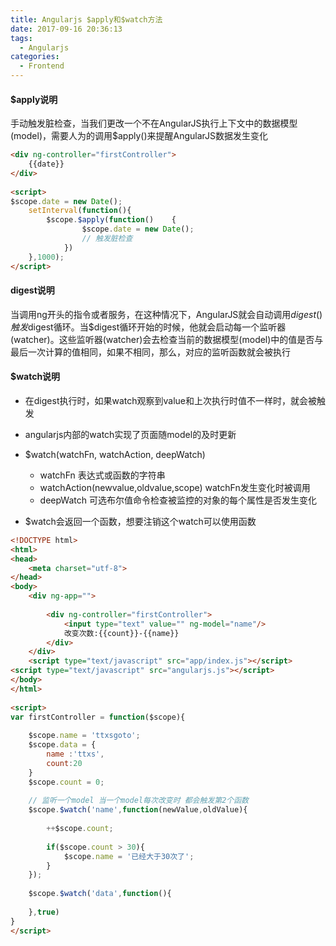 ```yaml
---
title: Angularjs $apply和$watch方法
date: 2017-09-16 20:36:13
tags:
  - Angularjs
categories:
  - Frontend
---
```

#### $apply说明
手动触发脏检查，当我们更改一个不在AngularJS执行上下文中的数据模型(model)，需要人为的调用$apply()来提醒AngularJS数据发生变化

```html
<div ng-controller="firstController">
    {{date}}
</div>
 
<script>
$scope.date = new Date();
    setInterval(function(){
        $scope.$apply(function()    {
                $scope.date = new Date();
                // 触发脏检查
            })
    },1000);
</script>
```
#### digest说明
当调用ng开头的指令或者服务，在这种情况下，AngularJS就会自动调用$digest()触发$digest循环。当$digest循环开始的时候，他就会启动每一个监听器(watcher)。这些监听器(watcher)会去检查当前的数据模型(model)中的值是否与最后一次计算的值相同，如果不相同，那么，对应的监听函数就会被执行
#### $watch说明
- 在digest执行时，如果watch观察到value和上次执行时值不一样时，就会被触发
- angularjs内部的watch实现了页面随model的及时更新
- $watch(watchFn, watchAction, deepWatch)

    - watchFn 表达式或函数的字符串
    - watchAction(newvalue,oldvalue,scope) watchFn发生变化时被调用
    - deepWatch 可选布尔值命令检查被监控的对象的每个属性是否发生变化

- $watch会返回一个函数，想要注销这个watch可以使用函数

```html
<!DOCTYPE html>
<html>
<head>
    <meta charset="utf-8">
</head>
<body>
    <div ng-app="">
 
        <div ng-controller="firstController">
            <input type="text" value="" ng-model="name"/>
            改变次数:{{count}}-{{name}}
        </div>
    </div>
    <script type="text/javascript" src="app/index.js"></script>
<script type="text/javascript" src="angularjs.js"></script>
</body>
</html>
   
<script>
var firstController = function($scope){
 
    $scope.name = 'ttxsgoto';
    $scope.data = {
        name :'ttxs',
        count:20
    }
    $scope.count = 0;
  
    // 监听一个model 当一个model每次改变时 都会触发第2个函数
    $scope.$watch('name',function(newValue,oldValue){
  
        ++$scope.count;
  
        if($scope.count > 30){
            $scope.name = '已经大于30次了';
        }
    });
  
    $scope.$watch('data',function(){
 
    },true)
}
</script>
```





